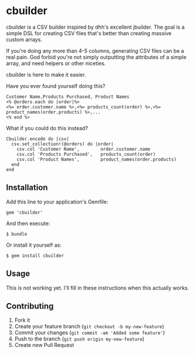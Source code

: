 # cbuilder

cbuilder is a CSV builder inspired by dhh's excellent jbuilder. The goal is a
simple DSL for creating CSV files that's better than creating massive custom arrays.

If you're doing any more than 4-5 columns, generating CSV files can be a real pain. 
God forbid you're not simply outputting the attributes of a simple array, and need
helpers or other niceties.

cbuilder is here to make it easier.

Have you ever found yourself doing this?

    Customer Name,Products Purchased, Product Names 
    <% @orders.each do |order|%>
    <%= order.customer.name %>,<%= products_count(order) %>,<%= product_names(order.products) %>,...
    <% end %>

What if you could do this instead?

    Cbuilder.encode do |csv|
      csv.set_collection!(@orders) do |order|
        csv.col 'Customer Name',        order.customer.name
        csv.col 'Products Purchased',   products_count(order)
        csv.col 'Product Names',        product_names(order.products)
      end
    end

## Installation

Add this line to your application's Gemfile:

    gem 'cbuilder'

And then execute:

    $ bundle

Or install it yourself as:

    $ gem install cbuilder

## Usage

This is not working yet. I'll fill in these instructions when this actually works.

## Contributing

1. Fork it
2. Create your feature branch (`git checkout -b my-new-feature`)
3. Commit your changes (`git commit -am 'Added some feature'`)
4. Push to the branch (`git push origin my-new-feature`)
5. Create new Pull Request

